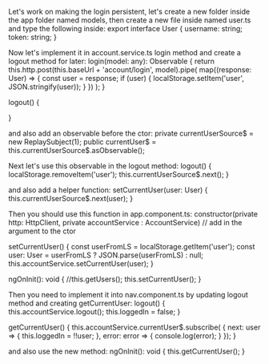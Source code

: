 Let's work on making the login persistent, let's create a new folder inside the app folder named models,
then create a new file inside named user.ts and type the following inside:
export interface User {
    username: string;
    token: string;
}


Now let's implement it in account.service.ts login method and create a logout method for later:
  login(model: any): Observable<any> {
    return this.http.post<User>(this.baseUrl + 'account/login', model).pipe(
      map((response: User) => {
        const user = response;
        if (user) {
          localStorage.setItem('user', JSON.stringify(user));
        }
      })
    );
  }

  logout() {

  }


and also add an observable before the ctor:
private currentUserSource$ = new ReplaySubject<User>(1);
public currentUser$ = this.currentUserSource$.asObservable();


Next let's use this observable in the logout method:
  logout() {
    localStorage.removeItem('user');
    this.currentUserSource$.next();
  }


and also add a helper function:
  setCurrentUser(user: User) {
    this.currentUserSource$.next(user);
  }


Then you should use this function in app.component.ts:
constructor(private http: HttpClient, private accountService : AccountService)
// add in the argument to the ctor

  setCurrentUser() {
    const userFromLS = localStorage.getItem('user');
    const user: User = userFromLS ? JSON.parse(userFromLS) : null; 
    this.accountService.setCurrentUser(user);
  }

ngOnInit(): void {
    //this.getUsers();
    this.setCurrentUser();
  }  


Then you need to implement it into nav.component.ts by updating logout method and creating getCurrentUser:
  logout() {
    this.accountService.logout();
    this.loggedIn = false;
  }

  getCurrentUser() {
    this.accountService.currentUser$.subscribe(
      {
        next: user => {
          this.loggedIn = !!user;
        },
        error: error => {
          console.log(error);
        }
      });
  }

and also use the new method:
  ngOnInit(): void {
    this.getCurrentUser();
  }
